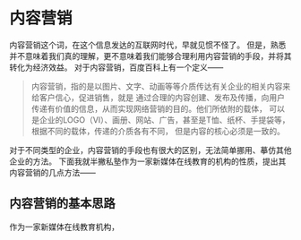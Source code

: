 # 内容营销
内容营销这个词，在这个信息发达的互联网时代，早就见惯不怪了。
但是，熟悉并不意味着我们真的理解，更不意味着我们能够合理利用内容营销的手段，并将其转化为经济效益。
对于内容营销，百度百科上有一个定义——

> 内容营销，指的是以图片、文字、动画等等介质传达有关企业的相关内容来给客户信心，促进销售，就是
通过合理的内容创建、发布及传播，向用户传递有价值的信息，从而实现网络营销的目的。他们所依附的载体，
可以是企业的LOGO（VI）、画册、网站、广告，甚至是T恤、纸杯、手提袋等，根据不同的载体，传递的介质各有不同，
但是内容的核心必须是一致的。

对于不同类型的企业，内容营销的手段也有很大的区别，无法简单挪用、摹仿其他企业的方法。
下面我就半撇私塾作为一家新媒体在线教育的机构的性质，提出其内容营销的几点方法——

## 内容营销的基本思路
作为一家新媒体在线教育机构，
